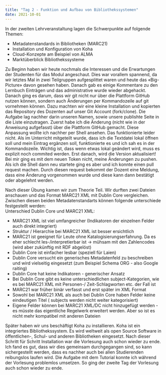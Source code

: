 ```yaml
---
title: "Tag 2 - Funktion und Aufbau von Bibliothekssystemen"
date: 2021-10-01
---
```


In der zweiten Lehrveranstaltung lagen die Schwerpunkte auf folgende Themen:
- Metadatenstandards in Bibliotheken (MARC21)
- Installation und Konfiguration von Koha
- Cloud-Konzepte am Beispiel von ALMA
- Marktüberblick Bibliothekssysteme


Zu Beginn haben wir heute nochmals die Interessen und die Erwartungen der Studenten für das Modul angeschaut. Dies war vorallem spannend, da wir letztes Mal in zwei Teilgruppen aufgesplittet waren und heute das «Big-Picture» davon gesehen haben. Danach gab es einige Kommentare zu den Lernbuch Einträgen und das administrative wurde wieder abgehackt. 
Danach ging es darum, dass wir git nicht nur über die Plattform GitHub nutzen können, sondern auch Änderungen per Kommandozeile auf git vornehmen können. Dazu machten wir eine kleine Installation und kopierten das Repository des Dozenten auf unser Git Account (fork/clone). Die Aufgabe lag nachher darin unseren Namen, sowie unsere publishte Seite in die Liste einzutragen. Zuerst habe ich die Änderung (nicht wie in der Anweisung aufgefasst) über die Plattform GitHub gemacht. Diese Anpassung wollte ich nachher per Shell ansehen. Das funktionierte leider nicht. Als im Unterricht mitgeteilt wurde, dass ich die Textdatei lokal öffnen soll und mein Eintrag ergänzen soll, funktionierte es und ich sah es in der Kommandozeile.
Wichtig ist, dass wenn etwas lokal geändert wird, muss es explizit noch commited werden. Erst danach, wird die Version aktualisiert! Bei mir ging es mit dem neuen Token nicht, meine Änderungen zu pushen. Als ich die Shell dann neu startete ging es aber und ich konnte einen pull request machen. Durch diesen request bekommt der Dozent eine Meldung, dass eine Änderung vorgenommen wurde und diese kann dann bestätigt oder abgelehnt werden. 

Nach dieser Übung kamen wir zum Theorie Teil. Wir durften zwei Dateien anschauen und das Format MARC21 XML mit Dublin Core vergleichen. Zwischen diesen beiden Metadatenstandarts können folgende unterschiede festgestellt werden:  
Unterschied Dublin Core und MARC21 XML:
- MARC21 XML ist viel umfangreicher (Indikatoren der einzelnen Felder auch direkt integriert)
- Struktur / Hierarchie bei MARC21 XML ist besser ersichtlich
- MARC21 ist geeignet für Leute ohne Katalogisierungserfahrung. Da es eher schlecht les-/interpretierbar ist -> mühsam mit den Zahlencodes (wird aber zukünftig mit RDF abgelöst)
- Dublin Core ist einfacher lesbar (speziell für Laien)
- Dublin Core versucht ein generisches Metadatenfeld zu beschreiben und wird vielseitig eingesetzt (zum Beispiel Schema ORG - also Google raiting)
- Dublin Core hat keine Indikatoren - generischer Ansatz
- Bei Dublin Core gibt es keine unterschiedlichen subject-Kategorien, wie es bei MARC21 XML mit Personen-/ Zeit-Schlagworten etc. der Fall ist
- MARC21 war früher binär verfasst und erst später im XML Format
- Sowohl bei MARC21 XML als auch bei Dublin Core haben Felder keine eindeutigen Titel ( subjects werden nicht weiter kategorisiert)
- Eigene Felder können bei MARC21 XML/DC nicht hinzugefügt werden - es müsste das eigentliche Regelwerk erweitert werden. Aber so ist es nicht mehr kompatibel mit anderen Dateien

Später haben wir uns beschäftigt Koha zu installieren. Koha ist ein integriertes Bibliothekssystem. Es wird weltweit als open Source Software in öffentlichen-, Schul- und anderen Bibliotheken eingesetzt. Nach dieser Schritt für Schritt Installation war die Vorlesung auch schon wieder zu ende. Ich fand es gut, dass wir dies gemeinsam durchgegangen sind, so kann sichergestellt werden, dass es nachher auch bei allen Studierenden reibungslos laufen wird. Die Aufgabe mit dem Tutorial konnte ich während der Vorlesung problemlos umsetzen. So ging der zweite Tag der Vorlesung auch schon wieder zu ende.
